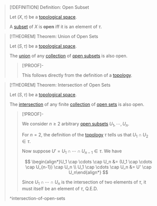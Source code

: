 >[!DEFINITION] Definition: Open Subset
>
>Let $(X, \tau)$ be a [topological space](Topological%20Space.md).
>
>A [subset](../../Set%20Theory/Subset.md) of $X$ is **open** iff it is an element of $\tau$.
>

>[!THEOREM] Theorem: Union of Open Sets
>
>Let $(S, \tau)$ be a [topological space](Topological%20Space.md).
>
>The [union](../../Set%20Theory/Collections/Union%20of%20a%20Collection.md) of any [collection](../../Set%20Theory/Collections/Collection.md) of [open subsets](.md) is also open.
>
>>[!PROOF]-
>>
>>This follows directly from the definition of a [topology](Topology.md).
>>
>

>[!THEOREM] Theorem: Intersection of Open Sets
>
>Let $(S, \tau)$ be a [topological space](Topological%20Space.md).
>
>The [intersection](../../Set%20Theory/Collections/Intersection%20of%20a%20Collection.md) of any finite [collection](../../Set%20Theory/Collections/Collection.md) of [open sets](.md) is also open.
>
>>[!PROOF]-
>>
>>We consider $n \ge 2$ arbitrary [open subsets](.md) $U_1,\cdots, U_n$.
>>
>>For $n = 2$, the definition of the [topology](Topology.md) $\tau$ tells us that $U_1 \cap U_2 \in \tau$.
>>
>>Now suppose $U' = U_1 \cap \cdots \cap U_{n-1} \in \tau$. We have
>>
>>$$
>>\begin{align*}U_1 \cap \cdots \cap U_n &= (U_1 \cap \cdots \cap U_{n-1}) \cap U_n \\ U_1 \cap \cdots \cap U_n &= U' \cap U_n\end{align*}
>>$$
>>
>>Since $U_1 \cap \cdots \cap U_n$ is the intersection of two elements of $\tau$, it must itself be an element of $\tau$, Q.E.D.
>>
>
>^intersection-of-open-sets
>